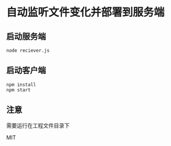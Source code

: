 自动监听文件变化并部署到服务端
=======

启动服务端
---

```shell
node reciever.js
```


启动客户端
---

```
npm install
npm start
```


注意
---

需要运行在工程文件目录下


MIT